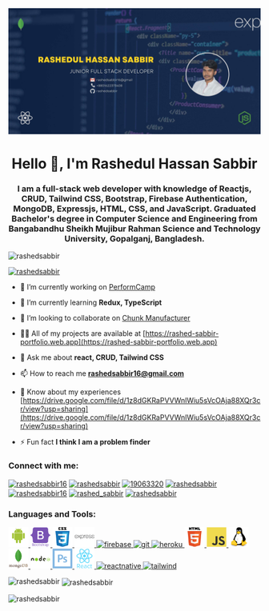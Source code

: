 <img src="./banner.jpg" alt="banner" />
<h1 align="center">Hello 👋, I'm Rashedul Hassan Sabbir</h1>
<h3 align="center">I am a full-stack web developer with knowledge of Reactjs, CRUD, Tailwind CSS, Bootstrap, Firebase Authentication, MongoDB, Expressjs, HTML, CSS, and JavaScript. Graduated Bachelor's degree in Computer Science and Engineering from Bangabandhu Sheikh Mujibur Rahman Science and Technology University, Gopalganj, Bangladesh.</h3>

<p align="left"> <img src="https://komarev.com/ghpvc/?username=rashedsabbir&label=Profile%20views&color=0e75b6&style=flat" alt="rashedsabbir" /> </p>

<p align="left"> <a href="https://github.com/ryo-ma/github-profile-trophy"><img src="https://github-profile-trophy.vercel.app/?username=rashedsabbir" alt="rashedsabbir" /></a> </p>

- 🔭 I’m currently working on [PerformCamp](https://github.com/saklain71/performcamp)

- 🌱 I’m currently learning **Redux, TypeScript**

- 👯 I’m looking to collaborate on [Chunk Manufacturer](https://github.com/rashedsabbir/Chunk-Manufacturer-Client)

- 👨‍💻 All of my projects are available at [https://rashed-sabbir-portfolio.web.app](https://rashed-sabbir-portfolio.web.app)

- 💬 Ask me about **react, CRUD, Tailwind CSS**

- 📫 How to reach me **rashedsabbir16@gmail.com**

- 📄 Know about my experiences [https://drive.google.com/file/d/1z8dGKRaPVVWnlWiu5sVcOAja88XQr3cr/view?usp=sharing](https://drive.google.com/file/d/1z8dGKRaPVVWnlWiu5sVcOAja88XQr3cr/view?usp=sharing)

- ⚡ Fun fact **I think I am a problem finder**

<h3 align="left">Connect with me:</h3>
<p align="left">
<a href="https://twitter.com/rashedsabbir16" target="blank"><img align="center" src="https://raw.githubusercontent.com/rahuldkjain/github-profile-readme-generator/master/src/images/icons/Social/twitter.svg" alt="rashedsabbir16" height="30" width="40" /></a>
<a href="https://linkedin.com/in/rashedsabbir" target="blank"><img align="center" src="https://raw.githubusercontent.com/rahuldkjain/github-profile-readme-generator/master/src/images/icons/Social/linked-in-alt.svg" alt="rashedsabbir" height="30" width="40" /></a>
<a href="https://stackoverflow.com/users/19063320" target="blank"><img align="center" src="https://raw.githubusercontent.com/rahuldkjain/github-profile-readme-generator/master/src/images/icons/Social/stack-overflow.svg" alt="19063320" height="30" width="40" /></a>
<a href="https://kaggle.com/rashedsabbir" target="blank"><img align="center" src="https://raw.githubusercontent.com/rahuldkjain/github-profile-readme-generator/master/src/images/icons/Social/kaggle.svg" alt="rashedsabbir" height="30" width="40" /></a>
<a href="https://fb.com/rashedsabbir16" target="blank"><img align="center" src="https://raw.githubusercontent.com/rahuldkjain/github-profile-readme-generator/master/src/images/icons/Social/facebook.svg" alt="rashedsabbir16" height="30" width="40" /></a>
<a href="https://instagram.com/rashed_sabbir" target="blank"><img align="center" src="https://raw.githubusercontent.com/rahuldkjain/github-profile-readme-generator/master/src/images/icons/Social/instagram.svg" alt="rashed_sabbir" height="30" width="40" /></a>
<a href="https://www.leetcode.com/rashedsabbir" target="blank"><img align="center" src="https://raw.githubusercontent.com/rahuldkjain/github-profile-readme-generator/master/src/images/icons/Social/leet-code.svg" alt="rashedsabbir" height="30" width="40" /></a>
</p>

<h3 align="left">Languages and Tools:</h3>
<p align="left"> <a href="https://developer.android.com" target="_blank" rel="noreferrer"> <img src="https://raw.githubusercontent.com/devicons/devicon/master/icons/android/android-original-wordmark.svg" alt="android" width="40" height="40"/> </a> <a href="https://getbootstrap.com" target="_blank" rel="noreferrer"> <img src="https://raw.githubusercontent.com/devicons/devicon/master/icons/bootstrap/bootstrap-plain-wordmark.svg" alt="bootstrap" width="40" height="40"/> </a> <a href="https://www.w3schools.com/css/" target="_blank" rel="noreferrer"> <img src="https://raw.githubusercontent.com/devicons/devicon/master/icons/css3/css3-original-wordmark.svg" alt="css3" width="40" height="40"/> </a> <a href="https://expressjs.com" target="_blank" rel="noreferrer"> <img src="https://raw.githubusercontent.com/devicons/devicon/master/icons/express/express-original-wordmark.svg" alt="express" width="40" height="40"/> </a> <a href="https://firebase.google.com/" target="_blank" rel="noreferrer"> <img src="https://www.vectorlogo.zone/logos/firebase/firebase-icon.svg" alt="firebase" width="40" height="40"/> </a> <a href="https://git-scm.com/" target="_blank" rel="noreferrer"> <img src="https://www.vectorlogo.zone/logos/git-scm/git-scm-icon.svg" alt="git" width="40" height="40"/> </a> <a href="https://heroku.com" target="_blank" rel="noreferrer"> <img src="https://www.vectorlogo.zone/logos/heroku/heroku-icon.svg" alt="heroku" width="40" height="40"/> </a> <a href="https://www.w3.org/html/" target="_blank" rel="noreferrer"> <img src="https://raw.githubusercontent.com/devicons/devicon/master/icons/html5/html5-original-wordmark.svg" alt="html5" width="40" height="40"/> </a> <a href="https://developer.mozilla.org/en-US/docs/Web/JavaScript" target="_blank" rel="noreferrer"> <img src="https://raw.githubusercontent.com/devicons/devicon/master/icons/javascript/javascript-original.svg" alt="javascript" width="40" height="40"/> </a> <a href="https://www.linux.org/" target="_blank" rel="noreferrer"> <img src="https://raw.githubusercontent.com/devicons/devicon/master/icons/linux/linux-original.svg" alt="linux" width="40" height="40"/> </a> <a href="https://www.mongodb.com/" target="_blank" rel="noreferrer"> <img src="https://raw.githubusercontent.com/devicons/devicon/master/icons/mongodb/mongodb-original-wordmark.svg" alt="mongodb" width="40" height="40"/> </a> <a href="https://nodejs.org" target="_blank" rel="noreferrer"> <img src="https://raw.githubusercontent.com/devicons/devicon/master/icons/nodejs/nodejs-original-wordmark.svg" alt="nodejs" width="40" height="40"/> </a> <a href="https://www.photoshop.com/en" target="_blank" rel="noreferrer"> <img src="https://raw.githubusercontent.com/devicons/devicon/master/icons/photoshop/photoshop-line.svg" alt="photoshop" width="40" height="40"/> </a> <a href="https://reactjs.org/" target="_blank" rel="noreferrer"> <img src="https://raw.githubusercontent.com/devicons/devicon/master/icons/react/react-original-wordmark.svg" alt="react" width="40" height="40"/> </a> <a href="https://reactnative.dev/" target="_blank" rel="noreferrer"> <img src="https://reactnative.dev/img/header_logo.svg" alt="reactnative" width="40" height="40"/> </a> <a href="https://tailwindcss.com/" target="_blank" rel="noreferrer"> <img src="https://www.vectorlogo.zone/logos/tailwindcss/tailwindcss-icon.svg" alt="tailwind" width="40" height="40"/> </a> </p>

<p><img align="left" src="https://github-readme-stats.vercel.app/api/top-langs?username=rashedsabbir&show_icons=true&locale=en&layout=compact" alt="rashedsabbir" /></p>

<p>&nbsp;<img align="center" src="https://github-readme-stats.vercel.app/api?username=rashedsabbir&show_icons=true&locale=en" alt="rashedsabbir" /></p>

<p><img align="center" src="https://github-readme-streak-stats.herokuapp.com/?user=rashedsabbir&" alt="rashedsabbir" /></p>
